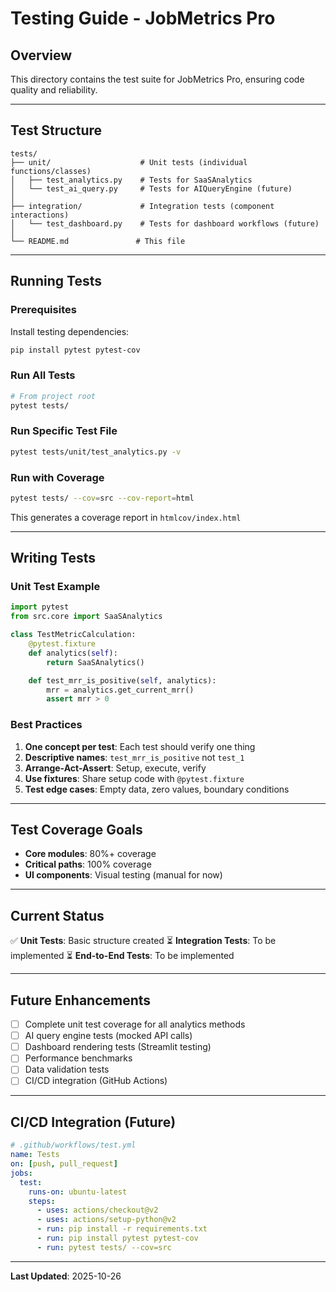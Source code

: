 # Testing Guide - JobMetrics Pro

## Overview

This directory contains the test suite for JobMetrics Pro, ensuring code quality and reliability.

---

## Test Structure

```
tests/
├── unit/                    # Unit tests (individual functions/classes)
│   ├── test_analytics.py    # Tests for SaaSAnalytics
│   └── test_ai_query.py     # Tests for AIQueryEngine (future)
│
├── integration/             # Integration tests (component interactions)
│   └── test_dashboard.py    # Tests for dashboard workflows (future)
│
└── README.md               # This file
```

---

## Running Tests

### Prerequisites

Install testing dependencies:
```bash
pip install pytest pytest-cov
```

### Run All Tests

```bash
# From project root
pytest tests/
```

### Run Specific Test File

```bash
pytest tests/unit/test_analytics.py -v
```

### Run with Coverage

```bash
pytest tests/ --cov=src --cov-report=html
```

This generates a coverage report in `htmlcov/index.html`

---

## Writing Tests

### Unit Test Example

```python
import pytest
from src.core import SaaSAnalytics

class TestMetricCalculation:
    @pytest.fixture
    def analytics(self):
        return SaaSAnalytics()

    def test_mrr_is_positive(self, analytics):
        mrr = analytics.get_current_mrr()
        assert mrr > 0
```

### Best Practices

1. **One concept per test**: Each test should verify one thing
2. **Descriptive names**: `test_mrr_is_positive` not `test_1`
3. **Arrange-Act-Assert**: Setup, execute, verify
4. **Use fixtures**: Share setup code with `@pytest.fixture`
5. **Test edge cases**: Empty data, zero values, boundary conditions

---

## Test Coverage Goals

- **Core modules**: 80%+ coverage
- **Critical paths**: 100% coverage
- **UI components**: Visual testing (manual for now)

---

## Current Status

✅ **Unit Tests**: Basic structure created
⏳ **Integration Tests**: To be implemented
⏳ **End-to-End Tests**: To be implemented

---

## Future Enhancements

- [ ] Complete unit test coverage for all analytics methods
- [ ] AI query engine tests (mocked API calls)
- [ ] Dashboard rendering tests (Streamlit testing)
- [ ] Performance benchmarks
- [ ] Data validation tests
- [ ] CI/CD integration (GitHub Actions)

---

## CI/CD Integration (Future)

```yaml
# .github/workflows/test.yml
name: Tests
on: [push, pull_request]
jobs:
  test:
    runs-on: ubuntu-latest
    steps:
      - uses: actions/checkout@v2
      - uses: actions/setup-python@v2
      - run: pip install -r requirements.txt
      - run: pip install pytest pytest-cov
      - run: pytest tests/ --cov=src
```

---

**Last Updated**: 2025-10-26
